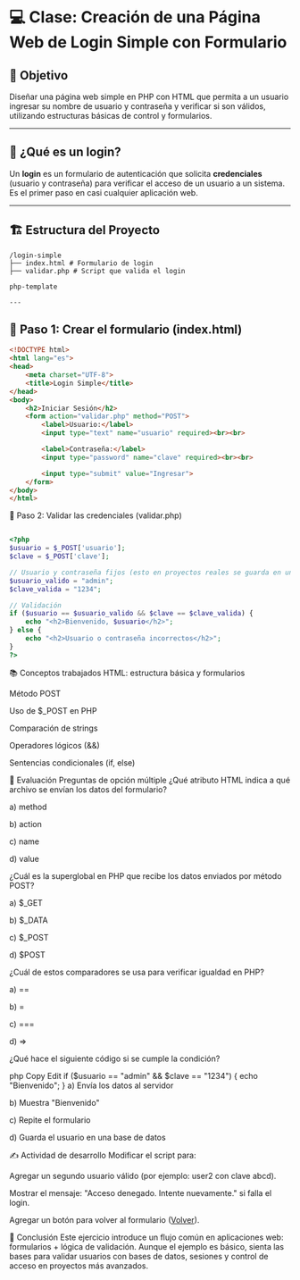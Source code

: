 # 💻 Clase: Creación de una Página Web de Login Simple con Formulario

## 🎯 Objetivo
Diseñar una página web simple en PHP con HTML que permita a un usuario ingresar su nombre de usuario y contraseña y verificar si son válidos, utilizando estructuras básicas de control y formularios.

---

## 🧩 ¿Qué es un login?

Un **login** es un formulario de autenticación que solicita **credenciales** (usuario y contraseña) para verificar el acceso de un usuario a un sistema. Es el primer paso en casi cualquier aplicación web.

---


## 🏗️ Estructura del Proyecto
```plaintext
/login-simple 
├── index.html # Formulario de login 
├── validar.php # Script que valida el login

php-template

---
```
## 📝 Paso 1: Crear el formulario (index.html)

```html
<!DOCTYPE html>
<html lang="es">
<head>
    <meta charset="UTF-8">
    <title>Login Simple</title>
</head>
<body>
    <h2>Iniciar Sesión</h2>
    <form action="validar.php" method="POST">
        <label>Usuario:</label>
        <input type="text" name="usuario" required><br><br>

        <label>Contraseña:</label>
        <input type="password" name="clave" required><br><br>

        <input type="submit" value="Ingresar">
    </form>
</body>
</html>
```
📝 Paso 2: Validar las credenciales (validar.php)
```php

<?php
$usuario = $_POST['usuario'];
$clave = $_POST['clave'];

// Usuario y contraseña fijos (esto en proyectos reales se guarda en una base de datos)
$usuario_valido = "admin";
$clave_valida = "1234";

// Validación
if ($usuario == $usuario_valido && $clave == $clave_valida) {
    echo "<h2>Bienvenido, $usuario</h2>";
} else {
    echo "<h2>Usuario o contraseña incorrectos</h2>";
}
?>
```
📚 Conceptos trabajados
HTML: estructura básica y formularios

Método POST

Uso de $_POST en PHP

Comparación de strings

Operadores lógicos (&&)

Sentencias condicionales (if, else)

🧪 Evaluación
Preguntas de opción múltiple
¿Qué atributo HTML indica a qué archivo se envían los datos del formulario?

a) method

b) action 

c) name

d) value

¿Cuál es la superglobal en PHP que recibe los datos enviados por método POST?

a) $_GET

b) $_DATA

c) $_POST 

d) $POST

¿Cuál de estos comparadores se usa para verificar igualdad en PHP?

a) == 

b) =

c) ===

d) =>

¿Qué hace el siguiente código si se cumple la condición?

php
Copy
Edit
if ($usuario == "admin" && $clave == "1234") {
    echo "Bienvenido";
}
a) Envía los datos al servidor

b) Muestra "Bienvenido" 

c) Repite el formulario

d) Guarda el usuario en una base de datos

✍️ Actividad de desarrollo
Modificar el script para:

Agregar un segundo usuario válido (por ejemplo: user2 con clave abcd).

Mostrar el mensaje: "Acceso denegado. Intente nuevamente." si falla el login.

Agregar un botón para volver al formulario (<a href="index.html">Volver</a>).

📌 Conclusión
Este ejercicio introduce un flujo común en aplicaciones web: formularios + lógica de validación. Aunque el ejemplo es básico, sienta las bases para validar usuarios con bases de datos, sesiones y control de acceso en proyectos más avanzados.

